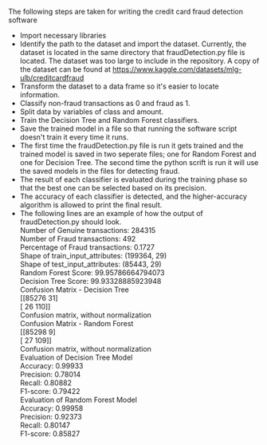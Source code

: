 The following steps are taken for writing the credit card fraud detection software
* Import necessary libraries 
* Identify the path to the dataset and import the dataset. Currently, the dataset is located in the same directory that fraudDetection.py file is located. The dataset was too large to include in the repository. A copy of the dataset can be found at https://www.kaggle.com/datasets/mlg-ulb/creditcardfraud 
* Transform the dataset to a data frame so it's easier to locate information.
* Classify non-fraud transactions as 0 and fraud as 1. 
* Split data by variables of class and amount.
* Train the Decision Tree and Random Forest classifiers.
* Save the trained model in a file so that running the software script doesn't train it every time it runs. 
* The first time the fraudDetection.py file is run it gets trained and the trained model is saved in two seperate files; one for Random Forest and one for Decision Tree. The second time the python scrift is run it will use the saved models in the files for detecting fraud.
* The result of each classifier is evaluated during the training phase so that the best one can be selected based on its precision. 
* The accuracy of each classifier is detected, and the higher-accuracy algorithm is allowed to print the final result.
* The following lines are an example of how the output of fraudDetection.py should look.
<br />    Number of Genuine transactions:  284315
<br />    Number of Fraud transactions:  492
<br />    Percentage of Fraud transactions: 0.1727
<br />    Shape of train_input_attributes:  (199364, 29)
<br />    Shape of test_input_attributes:  (85443, 29)
<br />    Random Forest Score:  99.95786664794073
<br />    Decision Tree Score:  99.93328885923948
<br />    Confusion Matrix - Decision Tree
<br />    [[85276    31]
<br />     [   26   110]]
<br />    Confusion matrix, without normalization
<br />    Confusion Matrix - Random Forest
<br />    [[85298     9]
<br />     [   27   109]]
<br />    Confusion matrix, without normalization
<br />    Evaluation of Decision Tree Model
<br />    Accuracy: 0.99933
<br />    Precision: 0.78014
<br />    Recall: 0.80882
<br />    F1-score: 0.79422
<br />    Evaluation of Random Forest Model
<br />    Accuracy: 0.99958
<br />    Precision: 0.92373
<br />    Recall: 0.80147
<br />    F1-score: 0.85827
